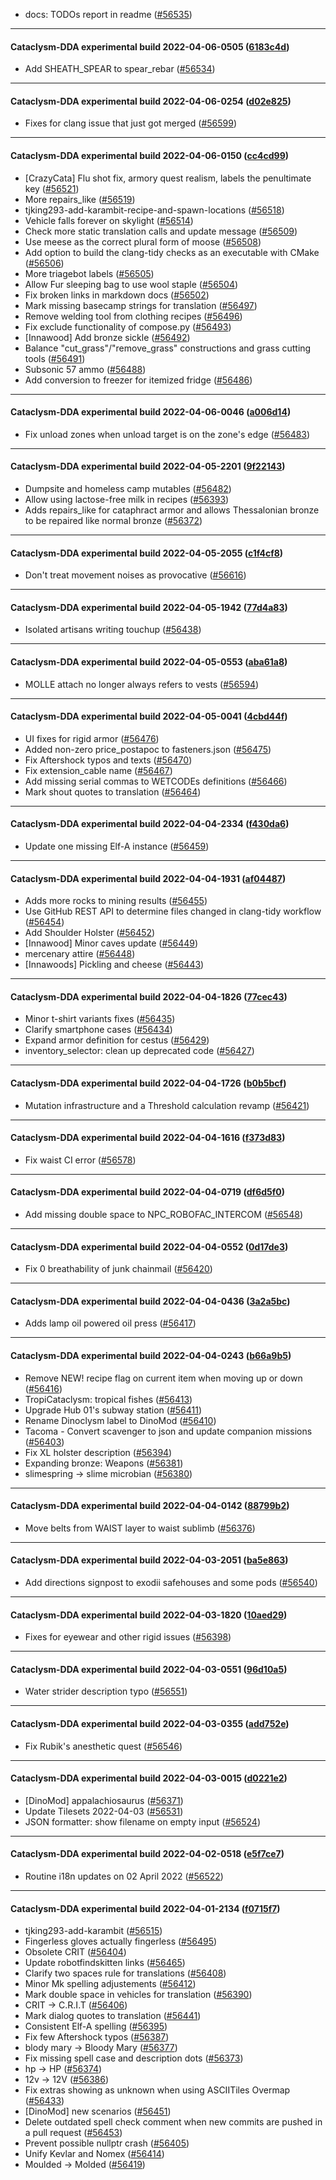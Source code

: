 * docs: TODOs report in readme ([#56535](https://github.com/CleverRaven/Cataclysm-DDA/pull/56535))

---

#### Cataclysm-DDA experimental build 2022-04-06-0505 ([6183c4d](https://github.com/CleverRaven/Cataclysm-DDA/releases/tag/cdda-experimental-2022-04-06-0505))

* Add SHEATH_SPEAR to spear_rebar ([#56534](https://github.com/CleverRaven/Cataclysm-DDA/pull/56534))

---

#### Cataclysm-DDA experimental build 2022-04-06-0254 ([d02e825](https://github.com/CleverRaven/Cataclysm-DDA/releases/tag/cdda-experimental-2022-04-06-0254))

* Fixes for clang issue that just got merged ([#56599](https://github.com/CleverRaven/Cataclysm-DDA/pull/56599))

---

#### Cataclysm-DDA experimental build 2022-04-06-0150 ([cc4cd99](https://github.com/CleverRaven/Cataclysm-DDA/releases/tag/cdda-experimental-2022-04-06-0150))

* [CrazyCata] Flu shot fix, armory quest realism, labels the penultimate key ([#56521](https://github.com/CleverRaven/Cataclysm-DDA/pull/56521))
* More repairs_like ([#56519](https://github.com/CleverRaven/Cataclysm-DDA/pull/56519))
* tjking293-add-karambit-recipe-and-spawn-locations ([#56518](https://github.com/CleverRaven/Cataclysm-DDA/pull/56518))
* Vehicle falls forever on skylight ([#56514](https://github.com/CleverRaven/Cataclysm-DDA/pull/56514))
* Check more static translation calls and update message ([#56509](https://github.com/CleverRaven/Cataclysm-DDA/pull/56509))
* Use meese as the correct plural form of moose ([#56508](https://github.com/CleverRaven/Cataclysm-DDA/pull/56508))
* Add option to build the clang-tidy checks as an executable with CMake ([#56506](https://github.com/CleverRaven/Cataclysm-DDA/pull/56506))
* More triagebot labels ([#56505](https://github.com/CleverRaven/Cataclysm-DDA/pull/56505))
* Allow Fur sleeping bag to use wool staple ([#56504](https://github.com/CleverRaven/Cataclysm-DDA/pull/56504))
* Fix broken links in markdown docs ([#56502](https://github.com/CleverRaven/Cataclysm-DDA/pull/56502))
* Mark missing basecamp strings for translation ([#56497](https://github.com/CleverRaven/Cataclysm-DDA/pull/56497))
* Remove welding tool from clothing recipes ([#56496](https://github.com/CleverRaven/Cataclysm-DDA/pull/56496))
* Fix exclude functionality of compose.py ([#56493](https://github.com/CleverRaven/Cataclysm-DDA/pull/56493))
* [Innawood] Add bronze sickle ([#56492](https://github.com/CleverRaven/Cataclysm-DDA/pull/56492))
* Balance "cut_grass"/"remove_grass" constructions and grass cutting tools ([#56491](https://github.com/CleverRaven/Cataclysm-DDA/pull/56491))
* Subsonic 57 ammo ([#56488](https://github.com/CleverRaven/Cataclysm-DDA/pull/56488))
* Add conversion to freezer for itemized fridge ([#56486](https://github.com/CleverRaven/Cataclysm-DDA/pull/56486))

---

#### Cataclysm-DDA experimental build 2022-04-06-0046 ([a006d14](https://github.com/CleverRaven/Cataclysm-DDA/releases/tag/cdda-experimental-2022-04-06-0046))

* Fix unload zones when unload target is on the zone's edge ([#56483](https://github.com/CleverRaven/Cataclysm-DDA/pull/56483))

---

#### Cataclysm-DDA experimental build 2022-04-05-2201 ([9f22143](https://github.com/CleverRaven/Cataclysm-DDA/releases/tag/cdda-experimental-2022-04-05-2201))

* Dumpsite and homeless camp mutables ([#56482](https://github.com/CleverRaven/Cataclysm-DDA/pull/56482))
* Allow using lactose-free milk in recipes ([#56393](https://github.com/CleverRaven/Cataclysm-DDA/pull/56393))
* Adds repairs_like for cataphract armor and allows Thessalonian bronze to be repaired like normal bronze ([#56372](https://github.com/CleverRaven/Cataclysm-DDA/pull/56372))

---

#### Cataclysm-DDA experimental build 2022-04-05-2055 ([c1f4cf8](https://github.com/CleverRaven/Cataclysm-DDA/releases/tag/cdda-experimental-2022-04-05-2055))

* Don't treat movement noises as provocative ([#56616](https://github.com/CleverRaven/Cataclysm-DDA/pull/56616))

---

#### Cataclysm-DDA experimental build 2022-04-05-1942 ([77d4a83](https://github.com/CleverRaven/Cataclysm-DDA/releases/tag/cdda-experimental-2022-04-05-1942))

* Isolated artisans writing touchup ([#56438](https://github.com/CleverRaven/Cataclysm-DDA/pull/56438))

---

#### Cataclysm-DDA experimental build 2022-04-05-0553 ([aba61a8](https://github.com/CleverRaven/Cataclysm-DDA/releases/tag/cdda-experimental-2022-04-05-0553))

* MOLLE attach no longer always refers to vests ([#56594](https://github.com/CleverRaven/Cataclysm-DDA/pull/56594))

---

#### Cataclysm-DDA experimental build 2022-04-05-0041 ([4cbd44f](https://github.com/CleverRaven/Cataclysm-DDA/releases/tag/cdda-experimental-2022-04-05-0041))

* UI fixes for rigid armor ([#56476](https://github.com/CleverRaven/Cataclysm-DDA/pull/56476))
* Added non-zero price_postapoc to fasteners.json ([#56475](https://github.com/CleverRaven/Cataclysm-DDA/pull/56475))
* Fix Aftershock typos and texts ([#56470](https://github.com/CleverRaven/Cataclysm-DDA/pull/56470))
* Fix extension_cable name ([#56467](https://github.com/CleverRaven/Cataclysm-DDA/pull/56467))
* Add missing serial commas to WETCODEs definitions ([#56466](https://github.com/CleverRaven/Cataclysm-DDA/pull/56466))
* Mark shout quotes to translation ([#56464](https://github.com/CleverRaven/Cataclysm-DDA/pull/56464))

---

#### Cataclysm-DDA experimental build 2022-04-04-2334 ([f430da6](https://github.com/CleverRaven/Cataclysm-DDA/releases/tag/cdda-experimental-2022-04-04-2334))

* Update one missing Elf-A instance ([#56459](https://github.com/CleverRaven/Cataclysm-DDA/pull/56459))

---

#### Cataclysm-DDA experimental build 2022-04-04-1931 ([af04487](https://github.com/CleverRaven/Cataclysm-DDA/releases/tag/cdda-experimental-2022-04-04-1931))

* Adds more rocks to mining results ([#56455](https://github.com/CleverRaven/Cataclysm-DDA/pull/56455))
* Use GitHub REST API to determine files changed in clang-tidy workflow ([#56454](https://github.com/CleverRaven/Cataclysm-DDA/pull/56454))
* Add Shoulder Holster ([#56452](https://github.com/CleverRaven/Cataclysm-DDA/pull/56452))
* [Innawood] Minor caves update ([#56449](https://github.com/CleverRaven/Cataclysm-DDA/pull/56449))
* mercenary attire ([#56448](https://github.com/CleverRaven/Cataclysm-DDA/pull/56448))
* [Innawoods] Pickling and cheese ([#56443](https://github.com/CleverRaven/Cataclysm-DDA/pull/56443))

---

#### Cataclysm-DDA experimental build 2022-04-04-1826 ([77cec43](https://github.com/CleverRaven/Cataclysm-DDA/releases/tag/cdda-experimental-2022-04-04-1826))

* Minor t-shirt variants fixes ([#56435](https://github.com/CleverRaven/Cataclysm-DDA/pull/56435))
* Clarify smartphone cases ([#56434](https://github.com/CleverRaven/Cataclysm-DDA/pull/56434))
* Expand armor definition for cestus ([#56429](https://github.com/CleverRaven/Cataclysm-DDA/pull/56429))
* inventory_selector: clean up deprecated code ([#56427](https://github.com/CleverRaven/Cataclysm-DDA/pull/56427))

---

#### Cataclysm-DDA experimental build 2022-04-04-1726 ([b0b5bcf](https://github.com/CleverRaven/Cataclysm-DDA/releases/tag/cdda-experimental-2022-04-04-1726))

* Mutation infrastructure and a Threshold calculation revamp ([#56421](https://github.com/CleverRaven/Cataclysm-DDA/pull/56421))

---

#### Cataclysm-DDA experimental build 2022-04-04-1616 ([f373d83](https://github.com/CleverRaven/Cataclysm-DDA/releases/tag/cdda-experimental-2022-04-04-1616))

* Fix waist CI error ([#56578](https://github.com/CleverRaven/Cataclysm-DDA/pull/56578))

---

#### Cataclysm-DDA experimental build 2022-04-04-0719 ([df6d5f0](https://github.com/CleverRaven/Cataclysm-DDA/releases/tag/cdda-experimental-2022-04-04-0719))

* Add missing double space to NPC_ROBOFAC_INTERCOM ([#56548](https://github.com/CleverRaven/Cataclysm-DDA/pull/56548))

---

#### Cataclysm-DDA experimental build 2022-04-04-0552 ([0d17de3](https://github.com/CleverRaven/Cataclysm-DDA/releases/tag/cdda-experimental-2022-04-04-0552))

* Fix 0 breathability of junk chainmail ([#56420](https://github.com/CleverRaven/Cataclysm-DDA/pull/56420))

---

#### Cataclysm-DDA experimental build 2022-04-04-0436 ([3a2a5bc](https://github.com/CleverRaven/Cataclysm-DDA/releases/tag/cdda-experimental-2022-04-04-0436))

* Adds lamp oil powered oil press ([#56417](https://github.com/CleverRaven/Cataclysm-DDA/pull/56417))

---

#### Cataclysm-DDA experimental build 2022-04-04-0243 ([b66a9b5](https://github.com/CleverRaven/Cataclysm-DDA/releases/tag/cdda-experimental-2022-04-04-0243))

* Remove NEW! recipe flag on current item when moving up or down ([#56416](https://github.com/CleverRaven/Cataclysm-DDA/pull/56416))
* TropiCataclysm: tropical fishes ([#56413](https://github.com/CleverRaven/Cataclysm-DDA/pull/56413))
* Upgrade Hub 01's subway station ([#56411](https://github.com/CleverRaven/Cataclysm-DDA/pull/56411))
* Rename Dinoclysm label to DinoMod ([#56410](https://github.com/CleverRaven/Cataclysm-DDA/pull/56410))
* Tacoma - Convert scavenger to json and update companion missions ([#56403](https://github.com/CleverRaven/Cataclysm-DDA/pull/56403))
* Fix XL holster description ([#56394](https://github.com/CleverRaven/Cataclysm-DDA/pull/56394))
* Expanding bronze: Weapons ([#56381](https://github.com/CleverRaven/Cataclysm-DDA/pull/56381))
* slimespring → slime microbian ([#56380](https://github.com/CleverRaven/Cataclysm-DDA/pull/56380))

---

#### Cataclysm-DDA experimental build 2022-04-04-0142 ([88799b2](https://github.com/CleverRaven/Cataclysm-DDA/releases/tag/cdda-experimental-2022-04-04-0142))

* Move belts from WAIST layer to waist sublimb ([#56376](https://github.com/CleverRaven/Cataclysm-DDA/pull/56376))

---

#### Cataclysm-DDA experimental build 2022-04-03-2051 ([ba5e863](https://github.com/CleverRaven/Cataclysm-DDA/releases/tag/cdda-experimental-2022-04-03-2051))

* Add directions signpost to exodii safehouses and some pods ([#56540](https://github.com/CleverRaven/Cataclysm-DDA/pull/56540))

---

#### Cataclysm-DDA experimental build 2022-04-03-1820 ([10aed29](https://github.com/CleverRaven/Cataclysm-DDA/releases/tag/cdda-experimental-2022-04-03-1820))

* Fixes for eyewear and other rigid issues ([#56398](https://github.com/CleverRaven/Cataclysm-DDA/pull/56398))

---

#### Cataclysm-DDA experimental build 2022-04-03-0551 ([96d10a5](https://github.com/CleverRaven/Cataclysm-DDA/releases/tag/cdda-experimental-2022-04-03-0551))

* Water strider description typo ([#56551](https://github.com/CleverRaven/Cataclysm-DDA/pull/56551))

---

#### Cataclysm-DDA experimental build 2022-04-03-0355 ([add752e](https://github.com/CleverRaven/Cataclysm-DDA/releases/tag/cdda-experimental-2022-04-03-0355))

* Fix Rubik's anesthetic quest ([#56546](https://github.com/CleverRaven/Cataclysm-DDA/pull/56546))

---

#### Cataclysm-DDA experimental build 2022-04-03-0015 ([d0221e2](https://github.com/CleverRaven/Cataclysm-DDA/releases/tag/cdda-experimental-2022-04-03-0015))

* [DinoMod] appalachiosaurus ([#56371](https://github.com/CleverRaven/Cataclysm-DDA/pull/56371))
* Update Tilesets 2022-04-03 ([#56531](https://github.com/CleverRaven/Cataclysm-DDA/pull/56531))
* JSON formatter: show filename on empty input ([#56524](https://github.com/CleverRaven/Cataclysm-DDA/pull/56524))

---

#### Cataclysm-DDA experimental build 2022-04-02-0518 ([e5f7ce7](https://github.com/CleverRaven/Cataclysm-DDA/releases/tag/cdda-experimental-2022-04-02-0518))

* Routine i18n updates on 02 April 2022 ([#56522](https://github.com/CleverRaven/Cataclysm-DDA/pull/56522))

---

#### Cataclysm-DDA experimental build 2022-04-01-2134 ([f0715f7](https://github.com/CleverRaven/Cataclysm-DDA/releases/tag/cdda-experimental-2022-04-01-2134))

* tjking293-add-karambit ([#56515](https://github.com/CleverRaven/Cataclysm-DDA/pull/56515))
* Fingerless gloves actually fingerless ([#56495](https://github.com/CleverRaven/Cataclysm-DDA/pull/56495))
* Obsolete CRIT ([#56404](https://github.com/CleverRaven/Cataclysm-DDA/pull/56404))
* Update robotfindskitten links ([#56465](https://github.com/CleverRaven/Cataclysm-DDA/pull/56465))
* Clarify two spaces rule for translations ([#56408](https://github.com/CleverRaven/Cataclysm-DDA/pull/56408))
* Minor Mk spelling adjustements ([#56412](https://github.com/CleverRaven/Cataclysm-DDA/pull/56412))
* Mark double space in vehicles for translation ([#56390](https://github.com/CleverRaven/Cataclysm-DDA/pull/56390))
* CRIT → C.R.I.T ([#56406](https://github.com/CleverRaven/Cataclysm-DDA/pull/56406))
* Mark dialog quotes to translation ([#56441](https://github.com/CleverRaven/Cataclysm-DDA/pull/56441))
* Consistent Elf-A spelling ([#56395](https://github.com/CleverRaven/Cataclysm-DDA/pull/56395))
* Fix few Aftershock typos ([#56387](https://github.com/CleverRaven/Cataclysm-DDA/pull/56387))
* blody mary → Bloody Mary ([#56377](https://github.com/CleverRaven/Cataclysm-DDA/pull/56377))
* Fix missing spell case and description dots ([#56373](https://github.com/CleverRaven/Cataclysm-DDA/pull/56373))
* hp → HP ([#56374](https://github.com/CleverRaven/Cataclysm-DDA/pull/56374))
* 12v → 12V ([#56386](https://github.com/CleverRaven/Cataclysm-DDA/pull/56386))
* Fix extras showing as unknown when using ASCIITiles Overmap ([#56433](https://github.com/CleverRaven/Cataclysm-DDA/pull/56433))
* [DinoMod] new scenarios ([#56451](https://github.com/CleverRaven/Cataclysm-DDA/pull/56451))
* Delete outdated spell check comment when new commits are pushed in a pull request ([#56453](https://github.com/CleverRaven/Cataclysm-DDA/pull/56453))
* Prevent possible nullptr crash ([#56405](https://github.com/CleverRaven/Cataclysm-DDA/pull/56405))
* Unify Kevlar and Nomex ([#56414](https://github.com/CleverRaven/Cataclysm-DDA/pull/56414))
* Moulded -> Molded ([#56419](https://github.com/CleverRaven/Cataclysm-DDA/pull/56419))
